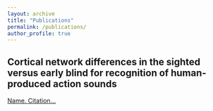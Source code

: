 ```yaml
---
layout: archive
title: "Publications"
permalink: /publications/
author_profile: true
---
```


<!-- {% if author.googlescholar %}
  You can also find my articles on <u><a href="{{author.googlescholar}}">my Google Scholar profile</a>.</u>
{% endif %}  -->

<!-- {% include base_path %} -->

<!-- {% for post in site.publications reversed %}
  {% include archive-single.html %}
{% endfor %} -->


## Cortical network differences in the sighted versus early blind for recognition of human‐produced action sounds

<a>[Name. Citation...](https://kristinarapuano.github.io/files/Lewis_et_al-2011-Human_Brain_Mapping.pdf)</a>
